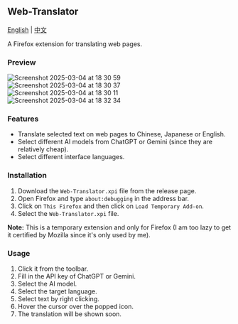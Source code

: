 ## Web-Translator

[English](README.md) | [中文](README_zh.md)

A Firefox extension for translating web pages.

### Preview

![Screenshot 2025-03-04 at 18 30 59](https://github.com/user-attachments/assets/eabc3813-27cf-4643-9563-915d5095abc2)
![Screenshot 2025-03-04 at 18 30 37](https://github.com/user-attachments/assets/a53295df-60be-4bb1-a40c-fcb41eaa0bdc)
![Screenshot 2025-03-04 at 18 30 11](https://github.com/user-attachments/assets/034907bb-bbff-4e9c-99c2-f9be52a4f7d2)
![Screenshot 2025-03-04 at 18 32 34](https://github.com/user-attachments/assets/cbdb0c15-1ead-4044-bbd5-2eb9957c287c)



### Features

- Translate selected text on web pages to Chinese, Japanese or English.
- Select different AI models from ChatGPT or Gemini (since they are relatively cheap).
- Select different interface languages.

### Installation

1. Download the `Web-Translator.xpi` file from the release page.
2. Open Firefox and type `about:debugging` in the address bar.
3. Click on `This Firefox` and then click on `Load Temporary Add-on`.
4. Select the `Web-Translator.xpi` file.

**Note:** This is a temporary extension and only for Firefox (I am too lazy to get it certified by Mozilla since it's only used by me).

### Usage

1. Click it from the toolbar.
2. Fill in the API key of ChatGPT or Gemini.
3. Select the AI model.
4. Select the target language.
5. Select text by right clicking.
6. Hover the cursor over the popped icon.
7. The translation will be shown soon.

